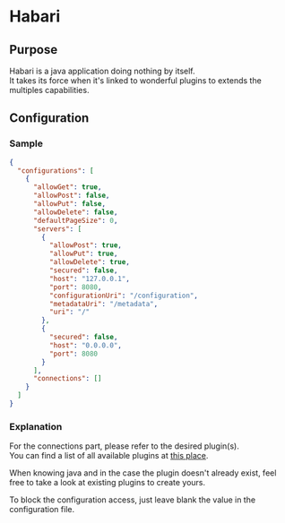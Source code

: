 # Habari
## Purpose
Habari is a java application doing nothing by itself.\
It takes its force when it's linked to wonderful plugins to extends the multiples capabilities.

## Configuration
### Sample
```json
{
  "configurations": [
    {
      "allowGet": true,
      "allowPost": false,
      "allowPut": false,
      "allowDelete": false,
      "defaultPageSize": 0,
      "servers": [
        {
          "allowPost": true,
          "allowPut": true,
          "allowDelete": true,
          "secured": false,
          "host": "127.0.0.1",
          "port": 8080,
          "configurationUri": "/configuration",
          "metadataUri": "/metadata",
          "uri": "/"
        },
        {
          "secured": false,
          "host": "0.0.0.0",
          "port": 8080
        }
      ],
      "connections": []
    }
  ]
}
```

### Explanation
For the connections part, please refer to the desired plugin(s).\
You can find a list of all available plugins at [this place](https://github.com/Qazima/habari-plugin-core).

When knowing java and in the case the plugin doesn't already exist, feel free to take a look at existing plugins to create yours.

To block the configuration access, just leave blank the value in the configuration file.  